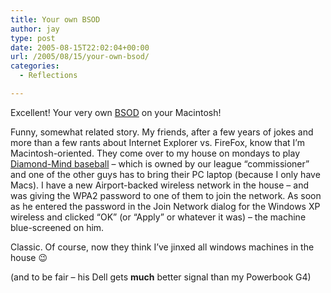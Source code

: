 ```yaml
---
title: Your own BSOD
author: jay
type: post
date: 2005-08-15T22:02:04+00:00
url: /2005/08/15/your-own-bsod/
categories:
  - Reflections

---
```

Excellent! Your very own [BSOD][1] on your Macintosh!

Funny, somewhat related story. My friends, after a few years of jokes and more than a few rants about Internet Explorer vs. FireFox, know that I’m Macintosh-oriented. They come over to my house on mondays to play [Diamond-Mind baseball][2] &#8211; which is owned by our league “commissioner” and one of the other guys has to bring their PC laptop (because I only have Macs). I have a new Airport-backed wireless network in the house &#8211; and was giving the WPA2 password to one of them to join the network. As soon as he entered the password in the Join Network dialog for the Windows XP wireless and clicked “OK” (or “Apply” or whatever it was) &#8211; the machine blue-screened on him.

Classic. Of course, now they think I’ve jinxed all windows machines in the house 😉

(and to be fair &#8211; his Dell gets **much** better signal than my Powerbook G4)

 [1]: //www.tuaw.com/2005/08/10/widget-watch-bsod/"
 [2]: //www.diamond-mind.com/"
